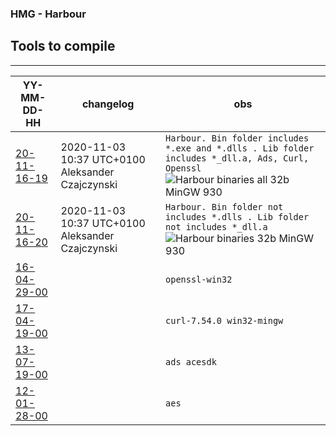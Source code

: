 ### HMG - Harbour
## Tools to compile
---

YY-MM-DD-HH | changelog | obs |
--- | --- | --- |
[20-11-16-19 ](https://github.com/asistex/hmg_tools_compilation/raw/main/hb32_mgw930_32b_20201116-19.zip) | 2020-11-03 10:37 UTC+0100 Aleksander Czajczynski | `Harbour. Bin folder includes *.exe and *.dlls . Lib folder includes *_dll.a, Ads, Curl, Openssl` ![Harbour binaries all 32b MinGW 930](https://github.com/asistex/hmg_tools_compilation/workflows/Harbour%20binaries%2032b%20MinGW%20930/badge.svg) |
[20-11-16-20 ](https://github.com/asistex/hmg_tools_compilation/raw/main/hb32_mgw930_32b_20201116-20.zip) | 2020-11-03 10:37 UTC+0100 Aleksander Czajczynski | `Harbour. Bin folder not includes *.dlls . Lib folder not includes *_dll.a` ![Harbour binaries 32b MinGW 930](https://github.com/asistex/hmg_tools_compilation/workflows/Harbour%20binaries%2032b%20MinGW%20930/badge.svg) |
[16-04-29-00 ](https://github.com/asistex/hmg_tools_compilation/raw/main/openssl-win32.zip) |  | `openssl-win32` |
[17-04-19-00 ](https://github.com/asistex/hmg_tools_compilation/raw/main/curl-7.54.0-win32-mingw.zip) |  | `curl-7.54.0 win32-mingw` |
[13-07-19-00 ](https://github.com/asistex/hmg_tools_compilation/raw/main/acesdk.zip) |  | `ads acesdk` |
[12-01-28-00 ](https://github.com/asistex/hmg_tools_compilation/raw/main/aes.zip) |  | `aes` |




